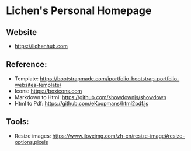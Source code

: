 # Lichen's Personal Homepage

## Website
- https://lichenhub.com

## Reference:
- Template: https://bootstrapmade.com/iportfolio-bootstrap-portfolio-websites-template/
- Icons: https://boxicons.com
- Markdown to Html: https://github.com/showdownjs/showdown
- Html to Pdf: https://github.com/eKoopmans/html2pdf.js

## Tools:
- Resize images: https://www.iloveimg.com/zh-cn/resize-image#resize-options,pixels
